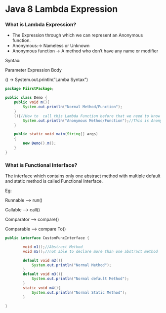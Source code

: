 # Java 8 Lambda Expression

### What is Lambda Expression?

- The Expression through which we can represent an Anonymous function.
- Anonymous:→ Nameless or Unknown
- Anonymous function → A method who don’t have any name or modifier

Syntax:

Parameter      Expression        Body

()                  →                   System.out.println(”Lamba Syntax”)

```java
package FiirstPackage;

public class Demo {
    public void m(){
        System.out.println("Normal Method/Function");
    }
    (){//How to  call this Lambda Function before that we need to know Function Interface 
        System.out.println("Anonymous Method/Function");//This is Anonymous function
    }

    public static void main(String[] args)
    {
        new Demo().m();
    }
}
```

### What is Functional Interface?

The interface which contains only one abstract method with multiple default and  static method is called Functional Interface.

Eg:

Runnable —> run()

Callable —> call()

Comparator —> compare()

Comparable —> compare To()

```java
public interface CustomFuncInterface {

        void m1();//Abstract Method
        void m5();//not able to declare more than one abstract method

        default void m2(){
            System.out.println("Normal Method");
        }
        default void m3(){
            System.out.println("Normal default Method");
        }
        static void m4(){
            System.out.println("Normal Static Method");
        }

}
```